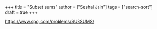 +++
title = "Subset sums"
author = ["Seshal Jain"]
tags = ["search-sort"]
draft = true
+++

<https://www.spoj.com/problems/SUBSUMS/>
